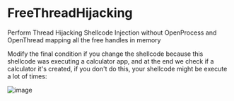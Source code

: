 # FreeThreadHijacking
Perform Thread Hijacking Shellcode Injection without OpenProcess and OpenThread mapping all the free handles in memory

Modify the final condition if you change the shellcode because this shellcode was executing a calculator app, and at the end we check if a calculator it's created, if you don't do this, your shellcode might be execute a lot of times:

![image](https://github.com/user-attachments/assets/23b87786-e2df-46eb-8ad5-1eb0eb061533)
